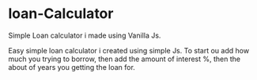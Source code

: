 # loan-Calculator
Simple Loan calculator i made using Vanilla Js.

Easy simple loan calculator i created using simple Js.
To start ou add how much you trying to borrow,
then add the amount of interest %,
then the about of years you getting the loan for.
